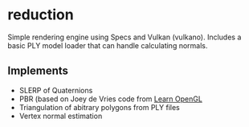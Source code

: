 # reduction
Simple rendering engine using Specs and Vulkan (vulkano). Includes a basic PLY model loader that can handle calculating normals.

## Implements
 * SLERP of Quaternions
 * PBR (based on Joey de Vries code from [Learn OpenGL](https://learnopengl.com)
 * Triangulation of abitrary polygons from PLY files
 * Vertex normal estimation

